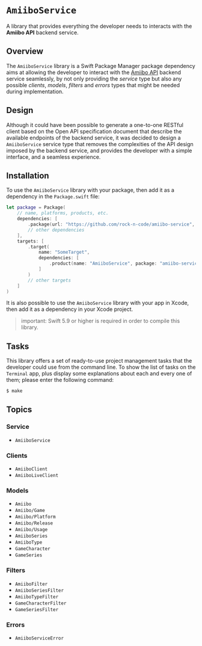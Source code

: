 # ``AmiiboService``

A library that provides everything the developer needs to interacts with the **Amiibo API** backend service.

## Overview

The `AmiiboService` library is a Swift Package Manager package dependency aims at allowing the developer to interact with the [Amiibo API](https://www.amiiboapi.com) backend service seamlessly, by not only providing the *service* type but also any possible *clients*, *models*, *filters* and *errors* types that might be needed during implementation.

## Design

Although it could have been possible to generate a one-to-one RESTful client based on the Open API specification document that describe the available endpoints of the backend service, it was decided to design a `AmiiboService` service type that removes the complexities of the API design imposed by the backend service, and provides the developer with a simple interface, and a seamless experience.

## Installation

To use the `AmiiboService` library with your package, then add it as a dependency in the `Package.swift` file:

```swift
let package = Package(
    // name, platforms, products, etc.
    dependencies: [
        .package(url: "https://github.com/rock-n-code/amiibo-service", from: "1.0.0"),
        // other dependencies
    ],
    targets: [
        .target(
            name: "SomeTarget", 
            dependencies: [
                .product(name: "AmiiboService", package: "amiibo-service"),
            ]
        )
        // other targets
    ]
)
```

It is also possible to use the `AmiiboService` library with your app in Xcode, then add it as a dependency in your Xcode project.

> important: Swift 5.9 or higher is required in order to compile this library.

## Tasks

This library offers a set of ready-to-use project management tasks that the developer could use from the command line. To show the list of tasks on the `Terminal` app, plus display some explanations about each and every one of them; please enter the following command:

```bash
$ make
```

## Topics

### Service

- ``AmiiboService``

### Clients

- ``AmiiboClient``
- ``AmiiboLiveClient``

### Models

- ``Amiibo``
- ``Amiibo/Game``
- ``Amiibo/Platform``
- ``Amiibo/Release``
- ``Amiibo/Usage``
- ``AmiiboSeries``
- ``AmiiboType``
- ``GameCharacter``
- ``GameSeries``

### Filters

- ``AmiiboFilter``
- ``AmiiboSeriesFilter``
- ``AmiiboTypeFilter``
- ``GameCharacterFilter``
- ``GameSeriesFilter``

### Errors

- ``AmiiboServiceError``

